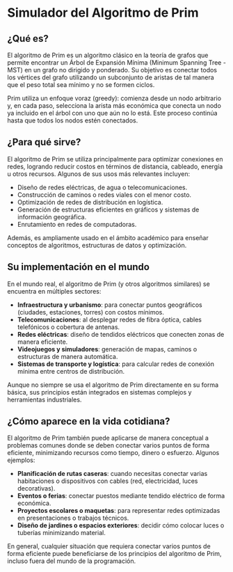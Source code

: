 # Simulador del Algoritmo de Prim

## ¿Qué es?

El algoritmo de Prim es un algoritmo clásico en la teoría de grafos que permite encontrar un Árbol de Expansión Mínima (Minimum Spanning Tree - MST) en un grafo no dirigido y ponderado. Su objetivo es conectar todos los vértices del grafo utilizando un subconjunto de aristas de tal manera que el peso total sea mínimo y no se formen ciclos.

Prim utiliza un enfoque voraz (greedy): comienza desde un nodo arbitrario y, en cada paso, selecciona la arista más económica que conecta un nodo ya incluido en el árbol con uno que aún no lo está. Este proceso continúa hasta que todos los nodos estén conectados.

## ¿Para qué sirve?

El algoritmo de Prim se utiliza principalmente para optimizar conexiones en redes, logrando reducir costos en términos de distancia, cableado, energía u otros recursos. Algunos de sus usos más relevantes incluyen:

- Diseño de redes eléctricas, de agua o telecomunicaciones.
- Construcción de caminos o redes viales con el menor costo.
- Optimización de redes de distribución en logística.
- Generación de estructuras eficientes en gráficos y sistemas de información geográfica.
- Enrutamiento en redes de computadoras.

Además, es ampliamente usado en el ámbito académico para enseñar conceptos de algoritmos, estructuras de datos y optimización.

## Su implementación en el mundo 

En el mundo real, el algoritmo de Prim (y otros algoritmos similares) se encuentra en múltiples sectores:

- **Infraestructura y urbanismo**: para conectar puntos geográficos (ciudades, estaciones, torres) con costos mínimos.
- **Telecomunicaciones**: al desplegar redes de fibra óptica, cables telefónicos o cobertura de antenas.
- **Redes eléctricas**: diseño de tendidos eléctricos que conecten zonas de manera eficiente.
- **Videojuegos y simuladores**: generación de mapas, caminos o estructuras de manera automática.
- **Sistemas de transporte y logística**: para calcular redes de conexión mínima entre centros de distribución.

Aunque no siempre se usa el algoritmo de Prim directamente en su forma básica, sus principios están integrados en sistemas complejos y herramientas industriales.

## ¿Cómo aparece en la vida cotidiana? 

El algoritmo de Prim también puede aplicarse de manera conceptual a problemas comunes donde se deben conectar varios puntos de forma eficiente, minimizando recursos como tiempo, dinero o esfuerzo. Algunos ejemplos:

- **Planificación de rutas caseras**: cuando necesitas conectar varias habitaciones o dispositivos con cables (red, electricidad, luces decorativas).
- **Eventos o ferias**: conectar puestos mediante tendido eléctrico de forma económica.
- **Proyectos escolares o maquetas**: para representar redes optimizadas en presentaciones o trabajos técnicos.
- **Diseño de jardines o espacios exteriores**: decidir cómo colocar luces o tuberías minimizando material.

En general, cualquier situación que requiera conectar varios puntos de forma eficiente puede beneficiarse de los principios del algoritmo de Prim, incluso fuera del mundo de la programación.

